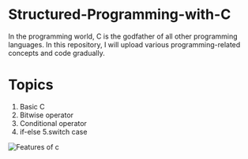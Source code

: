 # Structured-Programming-with-C
In the programming world, C is the godfather of all other programming languages. In this repository, I will upload various programming-related concepts and code gradually. 

# Topics
1. Basic C
2. Bitwise operator
3. Conditional operator
4. if-else
5.switch case
 
![Features of c](https://user-images.githubusercontent.com/119800014/208307623-110dc2c7-ff42-4c74-b444-af27defabd6e.jpg)
